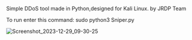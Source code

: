 Simple DDoS tool made in Python,designed for Kali Linux. by JRDP Team 


  To run enter this command:
  sudo python3 Sniper.py
  
![Screenshot_2023-12-29_09-30-25](https://github.com/JRDPCN/Sniper/assets/136267216/0868f4e1-e5bd-4960-a7c0-493e0040b672)
